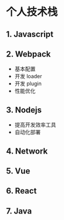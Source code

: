# 个人技术栈

## 1. Javascript

## 2. Webpack

- 基本配置
- 开发 loader
- 开发 plugin
- 性能优化

## 3. Nodejs

- 提高开发效率工具
- 自动化部署

## 4. Network

## 5. Vue

## 6. React

## 7. Java

